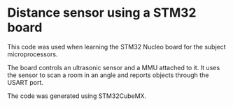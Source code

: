 # Distance sensor using a STM32 board

This code was used when learning the STM32 Nucleo board for the subject
microprocessors.

The board controls an ultrasonic sensor and a MMU attached to it. It uses the
sensor to scan a room in an angle and reports objects through the USART port.

The code was generated using STM32CubeMX.
